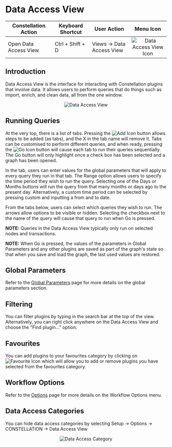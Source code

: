 # Data Access View

<table class="table table-striped">
<thead>
<tr class="header">
<th>Constellation Action</th>
<th>Keyboard Shortcut</th>
<th>User Action</th>
<th style="text-align: center;">Menu Icon</th>
</tr>
</thead>
<tbody>
<tr class="odd">
<td>Open Data Access View</td>
<td>Ctrl + Shift + D</td>
<td>Views -&gt; Data Access View</td>
<td style="text-align: center;"><img src="../constellation/CoreDataAccessView/src/au/gov/asd/tac/constellation/views/dataaccess/docs/resources/data-access-view.png" alt="Data Access View Icon" /></td>
</tr>
</tbody>
</table>

## Introduction

Data Access View is the interface for interacting with Constellation
plugins that involve data. It allows users to perform queries that do
things such as import, enrich, and clean data, all from the one window.

<div style="text-align: center">

<img src="../constellation/CoreDataAccessView/src/au/gov/asd/tac/constellation/views/dataaccess/docs/resources/DataAccessView.png" alt="Data Access
View" />

</div>

## Running Queries

At the very top, there is a list of tabs. Pressing the <img src="../constellation/CoreDataAccessView/src/au/gov/asd/tac/constellation/views/dataaccess/docs/resources/DataAccessAdd.png" alt="Add
Icon" />
button allows steps to be added (as tabs), and the X in the tab name
will remove it. Tabs can be customised to perform different queries, and
when ready, pressing the <img src="../constellation/CoreDataAccessView/src/au/gov/asd/tac/constellation/views/dataaccess/docs/resources/DataAccessGo.png" alt="Go
Icon" />
button will cause each tab to run their queries sequentially. The Go
button will only highlight once a check box has been selected and a
graph has been opened.

In the tab, users can enter values for the global parameters that will
apply to every query they run in that tab. The Range option allows users
to specify the time period they wish to run the query. Selecting one of
the Days or Months buttons will run the query from that many months or
days ago to the present day. Alternatively, a custom time period can be
selected by pressing custom and inputting a from and to date.

From the tabs below, users can select which queries they wish to run.
The arrows allow options to be visible or hidden. Selecting the checkbox
next to the name of the query will cause that query to run when Go is
pressed.

**NOTE:** Queries in the Data Access View typically only run on selected
nodes and transactions.

**NOTE:** When Go is pressed, the values of the parameters in Global
Parameters and any other plugins are saved as part of the graph's state
so that when you save and load the graph, the last used values are
restored.

## Global Parameters

Refer to the [Global
Parameters](../constellation/CoreDataAccessView/src/au/gov/asd/tac/constellation/views/dataaccess/docs/datetime-range.md)
page for more details on the global parameters section.

## Filtering

You can filter plugins by typing in the search bar at the top of the
view. Alternatively, you can right click anywhere on the Data Access
View and choose the "Find plugin..." option.

## Favourites

You can add plugins to your favourites category by clicking on
![Favourite
Icon](../constellation/CoreDataAccessView/src/au/gov/asd/tac/constellation/views/dataaccess/docs/resources/DataAccessFavourite.png)
which will allow you to add or remove plugins you have selected from the
favourites category.

## Workflow Options

Refer to the
[Options](../constellation/CoreDataAccessView/src/au/gov/asd/tac/constellation/views/dataaccess/docs/data-access-options.md)
page for more details on the Workflow Options menu.

## Data Access Categories

You can hide data access categories by selecting Setup -> Options -> CONSTELLATION -> Data Access View


<div style="text-align: center">

<img src="../constellation/CoreDataAccessView/src/au/gov/asd/tac/constellation/views/dataaccess/docs/resources/DataAccessCategory.png" alt="Data Access
Category" />

</div>